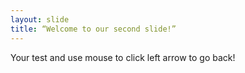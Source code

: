```yaml
---
layout: slide
title: “Welcome to our second slide!” 
--- 
```

Your test  and use mouse to click left arrow to go back!
